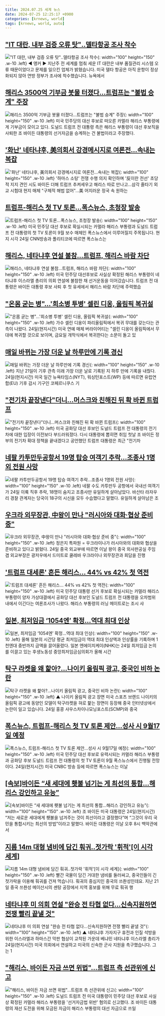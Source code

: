 ```yaml
---
title: 2024.07.25 세계 뉴스
date: 2024-07-25 12:25:17 +0900
categories: [krnews, world]
tags: [krnews, world, auto]
---
```

## ["IT 대란, 내부 검증 오류 탓"‥델타항공 조사 착수](https://n.news.naver.com/mnews/article/214/0001363367)

!["IT 대란, 내부 검증 오류 탓"‥델타항공 조사 착수](https://mimgnews.pstatic.net/image/origin/214/2024/07/25/1363367.jpg?type=nf220_150){: width="100" height="150" .w-10 .left}
◀ 앵커 ▶ 지난주 전 세계를 멈춰 세운 IT 대란은 내부 품질관리 시스템 오류 때문이었다고 문제를 일으킨 업체가 밝혔습니다. 미국 델타 항공은 아직 운항이 정상화되지 않아 연방 정부가 조사에 착수했습니다. 뉴욕에서

## [해리스 3500억 기부금 봇물 터졌다…트럼프는 "불법 승계" 주장](https://n.news.naver.com/mnews/article/025/0003375436)

![해리스 3500억 기부금 봇물 터졌다…트럼프는 "불법 승계" 주장](https://mimgnews.pstatic.net/image/origin/025/2024/07/24/3375436.jpg?type=nf220_150){: width="100" height="150" .w-10 .left}
미국 민주당의 대선 후보로 떠오른 카멀라 해리스 부통령에게 기부금이 모이고 있다. 도널드 트럼프 전 대통령 측은 해리스 부통령이 대선 후보직을 사퇴한 조 바이든 대통령의 선거자금을 승계하는 건 불법이라고 주장했다.

## ['화난' 네타냐후, 美의회서 강경메시지로 여론전…속내는 복잡](https://n.news.naver.com/mnews/article/001/0014828273)

!['화난' 네타냐후, 美의회서 강경메시지로 여론전…속내는 복잡](https://mimgnews.pstatic.net/image/origin/001/2024/07/25/14828273.jpg?type=nf220_150){: width="100" height="150" .w-10 .left}
'하마스 소탕' 전쟁 수행 의지 확인하며 '反이란 전선' 초당적 지지 견인 시도 바이든 더해 트럼프 추켜세우고 해리스 따로 만나고…삼각 줄타기 외교 시험대 현지 매체 "구체적 해법 없어"…美 어지러운 정국 속 원하는

## [트럼프-해리스 첫 TV 토론…폭스뉴스, 초청장 발송](https://n.news.naver.com/mnews/article/056/0011769125)

![트럼프-해리스 첫 TV 토론…폭스뉴스, 초청장 발송](https://mimgnews.pstatic.net/image/origin/056/2024/07/25/11769125.jpg?type=nf220_150){: width="100" height="150" .w-10 .left}
미국 민주당 대선 후보로 확실시되는 카멀라 해리스 부통령과 도널드 트럼프 전 대통령의 첫 TV 토론이 9월 보수 매체인 폭스뉴스에서 이루어질지 주목됩니다. 현지 시각 24일 CNN방송과 폴리티코에 따르면 폭스뉴스는

## [해리스, 네타냐후 연설 불참…트럼프, 해리스 바람 차단](https://n.news.naver.com/mnews/article/055/0001175218)

![해리스, 네타냐후 연설 불참…트럼프, 해리스 바람 차단](https://mimgnews.pstatic.net/image/origin/055/2024/07/25/1175218.jpg?type=nf220_150){: width="100" height="150" .w-10 .left}
미국 민주당 대선후보로 사실상 확정된 해리스 부통령이 네타냐후 이스라엘 총리의 의회 연설에 불참한 채 선거운동을 이어갔습니다. 트럼프 전 대통령은 바이든 대통령 후보 사퇴 후 첫 유세에서 해리스 바람 차단에 주력했습

## ["온몸 굳는 병"…'희소병 투병' 셀린 디옹, 올림픽 복귀설](https://n.news.naver.com/mnews/article/015/0005013995)

!["온몸 굳는 병"…'희소병 투병' 셀린 디옹, 올림픽 복귀설](https://mimgnews.pstatic.net/image/origin/015/2024/07/25/5013995.jpg?type=nf220_150){: width="100" height="150" .w-10 .left}
가수 셀린 디옹이 파리올림픽에서 복귀 무대를 갖는다는 관측이 나왔다. 24일(현지시간) 미국 연예 매체 버라이어티는 "셀린 디옹이 올림픽에서 무대에 복귀할 것으로 보이며, 금요일 개막식에서 복귀한다는 소문이 돌고 있

## [매일 바뀌는 가장 더운 날 하루만에 기록 경신](https://n.news.naver.com/mnews/article/021/0002650631)

![매일 바뀌는 가장 더운 날 하루만에 기록 경신](https://mimgnews.pstatic.net/image/origin/021/2024/07/25/2650631.jpg?type=nf220_150){: width="100" height="150" .w-10 .left}
지난 21일이 기후 관측 이래 가장 더운 날로 기록된 지 하루 만에 기록을 내줬다. 24일(현지시간) 미국 일간 뉴욕타임스(NYT), 워싱턴포스트(WP) 등에 따르면 유럽연합(EU) 기후 감시 기구인 코페르니쿠스 기

## ["전기차 끝장낸다"더니…머스크와 친해진 뒤 확 바뀐 트럼프](https://n.news.naver.com/mnews/article/025/0003375486)

!["전기차 끝장낸다"더니…머스크와 친해진 뒤 확 바뀐 트럼프](https://mimgnews.pstatic.net/image/origin/025/2024/07/24/3375486.jpg?type=nf220_150){: width="100" height="150" .w-10 .left}
미국 공화당 대선 후보인 도널드 트럼프 전 대통령의 전기차에 대한 입장이 이전보다 부드러워졌다. 다시 대통령에 뽑히면 취임 첫날 조 바이든 정부의 전기차 확대 정책을 끝내겠다고 공언했던 트럼프 대통령은 최근 "전기차

## [네팔 카투만두공항서 19명 탑승 여객기 추락…조종사 1명외 전원 사망](https://n.news.naver.com/mnews/article/003/0012686567)

![네팔 카투만두공항서 19명 탑승 여객기 추락…조종사 1명외 전원 사망](https://mimgnews.pstatic.net/image/origin/003/2024/07/24/12686567.jpg?type=nf220_150){: width="100" height="150" .w-10 .left}
네팔 수도 카투만두 공항에서 국내선 여객기가 24일 이륙 직후 추락, 18명이 숨지고 조종사만 유일하게 살아남았다. 바산타 라자우리 경찰 관계자는 당국이 18구의 시신을 모두 수습했다고 말했다. 유일하게 살아남은 조

## [우크라 외무장관, 中왕이 만나 "러시아와 대화·협상 준비 중"](https://n.news.naver.com/mnews/article/421/0007684672)

![우크라 외무장관, 中왕이 만나 "러시아와 대화·협상 준비 중"](https://mimgnews.pstatic.net/image/origin/421/2024/07/24/7684672.jpg?type=nf220_150){: width="100" height="150" .w-10 .left}
정은지 특파원 = 우크라이나가 러시아와의 대화와 협상을 준비하고 있다고 밝혔다. 24일 중국 외교부에 따르면 이날 왕이 중국 외사판공실 주임 겸 외교부장은 광저우에서 드미트로 쿨레바 우크라이나 외무장관과 회담을 진행

## ['트럼프 대세론' 흔든 해리스… 44% vs 42% 첫 역전](https://n.news.naver.com/mnews/article/014/0005218193)

!['트럼프 대세론' 흔든 해리스… 44% vs 42% 첫 역전](https://mimgnews.pstatic.net/image/origin/014/2024/07/24/5218193.jpg?type=nf220_150){: width="100" height="150" .w-10 .left}
미국 민주당 대통령 선거 후보로 확실시되는 카멀라 해리스 부통령이 양자 가상대결에서 공화당 대선 후보인 도널드 트럼프 전 대통령을 오차범위 내에서 이긴다는 여론조사가 나왔다. 해리스 부통령의 러닝 메이트로는 조시 샤

## [일본, 최저임금 ‘1054엔’ 확정…역대 최대 인상](https://n.news.naver.com/mnews/article/028/0002699568)

![일본, 최저임금 ‘1054엔’ 확정…역대 최대 인상](https://mimgnews.pstatic.net/image/origin/028/2024/07/24/2699568.jpg?type=nf220_150){: width="100" height="150" .w-10 .left}
올해 일본의 시간당 평균 최저임금이 역대 최대 인상액과 인상률을 기록하며 1천엔대 중반까지 금액을 끌어올렸다. 일본 엔에이치케이(NHK)는 24일 최저임금 논의를 이끌고 있는 후생노동성 중앙최저임금심의회가 올해 시간

## [탁구 라켓을 왜 핥아?…나이키 올림픽 광고, 중국인 비하 논란](https://n.news.naver.com/mnews/article/055/0001175185)

![탁구 라켓을 왜 핥아?…나이키 올림픽 광고, 중국인 비하 논란](https://mimgnews.pstatic.net/image/origin/055/2024/07/25/1175185.jpg?type=nf220_150){: width="100" height="150" .w-10 .left}
▲ 나이키 올림픽 광고 장면 미국 스포츠 브랜드 나이키의 올림픽 광고에 동양인 모델이 탁구라켓을 혀로 핥는 장면이 등장해 중국 인터넷상에서 논란이 일고 있습니다. 24일 홍콩 사우스차이나모닝포스트(SCMP)와 중국

## [폭스뉴스, 트럼프-해리스 첫 TV 토론 제안…성사 시 9월17일 예정](https://n.news.naver.com/mnews/article/011/0004371402)

![폭스뉴스, 트럼프-해리스 첫 TV 토론 제안…성사 시 9월17일 예정](https://mimgnews.pstatic.net/image/origin/011/2024/07/25/4371402.jpg?type=nf220_150){: width="100" height="150" .w-10 .left}
미국 민주당 대선 후보로 유력시되는 카멀라 해리스 부통령과 공화당 후보 도널드 트럼프 전 대통령의 첫 TV 토론이 9월 폭스뉴스에서 진행될 전망이다. 24일(현지시간) 미국 CNBC 방송 등에 따르면 폭스뉴스는 이날

## [[속보]바이든 “새 세대에 횃불 넘기는 게 최선의 통합…해리스 강인하고 유능”](https://n.news.naver.com/mnews/article/025/0003375629)

![[속보]바이든 “새 세대에 횃불 넘기는 게 최선의 통합…해리스 강인하고 유능”](https://mimgnews.pstatic.net/image/origin/025/2024/07/25/3375629.jpg?type=nf220_150){: width="100" height="150" .w-10 .left}
조 바이든 미국 대통령은 24일(현지시간) “저는 새로운 세대에게 횃불을 넘겨주는 것이 최선이라고 결정했다”며 “그것이 우리 국민을 통합시키는 최선의 방법”이라고 말했다. 바이든 대통령은 이날 오후 8시 백악관에서

## [지름 14m 대형 냄비에 담긴 훠궈‥젓가락 '휘적'[이 시각 세계]](https://n.news.naver.com/mnews/article/214/0001363391)

![지름 14m 대형 냄비에 담긴 훠궈‥젓가락 '휘적'[이 시각 세계]](https://mimgnews.pstatic.net/image/origin/214/2024/07/25/1363391.jpg?type=nf220_150){: width="100" height="150" .w-10 .left}
빨간 국물이 담긴 거대한 냄비를 둘러싸고, 중국인들이 긴 젓가락을 이용해 훠궈를 건져 먹습니다. 훠궈의 중심지인 중국의 쓰촨성인데요. 지난 21일 중국 쓰촨성 메이산시의 셴탕 공장에서 지역 홍보를 위해 무료 훠궈 행

## [네타냐후 미 의회 연설 "완승 전 타협 없다…신속지원하면 전쟁 빨리 끝낼 것"](https://n.news.naver.com/mnews/article/055/0001175146)

![네타냐후 미 의회 연설 "완승 전 타협 없다…신속지원하면 전쟁 빨리 끝낼 것"](https://mimgnews.pstatic.net/image/origin/055/2024/07/25/1175146.jpg?type=nf220_150){: width="100" height="150" .w-10 .left}
▲ 네타냐후 가자지구 휴전과 인질 석방을 위한 이스라엘과 하마스간 막판 협상이 교착된 가운데 베냐민 네타냐후 이스라엘 총리가 24일(현지시간) 미국 의회에서 연설하고 미국의 신속한 군사 지원을 촉구했습니다. 그는 1

## ["해리스, 바이든 자금 쓰면 위법"…트럼프 측 선관위에 신고](https://n.news.naver.com/mnews/article/008/0005068113)

!["해리스, 바이든 자금 쓰면 위법"…트럼프 측 선관위에 신고](https://mimgnews.pstatic.net/image/origin/008/2024/07/24/5068113.jpg?type=nf220_150){: width="100" height="150" .w-10 .left}
도널드 트럼프 전 미국 대통령이 민주당 대선 후보로 사실상 확정된 카멀라 해리스 부통령을 '선거자금법 위반' 혐의로 신고했다. 조 바이든 대통령의 재선 도전을 위해 모금된 자금이 해리스 부통령의 대선 자금으로 쓰일


